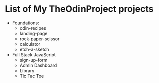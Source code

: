 # List of My TheOdinProject projects
- Foundations:
   - odin-recipes
   - landing-page
   - rock-paper-scissor
   - calculator
   - etch-a-sketch
- Full Stack JavaScript
   - sign-up-form
   - Admin Dashboard
   - Library
   - Tic Tac Toe
